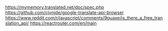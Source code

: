 https://mymemory.translated.net/doc/spec.php
https://github.com/cjvnjde/google-translate-api-browser
https://www.reddit.com/r/javascript/comments/9quaxe/is_there_a_free_translation_api/
https://reactrouter.com/en/main